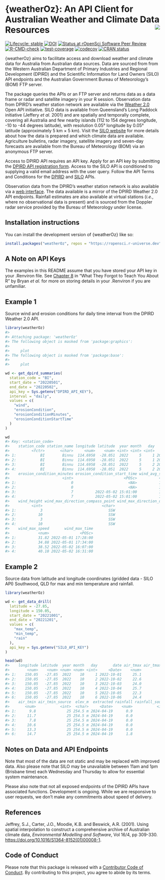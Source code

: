 
<!-- README.md is generated from README.Rmd. Please edit that file -->

# {weatherOz}: An API Client for Australian Weather and Climate Data Resources <img src="man/figures/logo.png" align="right" />

<!-- badges: start -->

[![Lifecycle:
stable](https://img.shields.io/badge/lifecycle-stable-green.svg)](https://lifecycle.r-lib.org/articles/stages.html#stable)
[![DOI](https://zenodo.org/badge/613750527.svg)](https://zenodo.org/badge/latestdoi/613750527)
[![Status at rOpenSci Software Peer
Review](https://badges.ropensci.org/598_status.svg)](https://github.com/ropensci/software-review/issues/598)
[![R-CMD-check](https://github.com/ropensci/weatherOz/actions/workflows/R-CMD-check.yaml/badge.svg)](https://github.com/ropensci/weatherOz/actions/workflows/R-CMD-check.yaml)
[![test-coverage](https://github.com/ropensci/weatherOz/actions/workflows/test-coverage.yaml/badge.svg)](https://github.com/ropensci/weatherOz/actions/workflows/test-coverage.yaml)
[![codecov](https://codecov.io/gh/ropensci/weatherOz/graph/badge.svg?token=ZiaPsN6nYy)](https://codecov.io/gh/ropensci/weatherOz)
[![CRAN
status](https://www.r-pkg.org/badges/version/weatherOz)](https://CRAN.R-project.org/package=weatherOz)
<!-- badges: end -->

{weatherOz} aims to facilitate access and download weather and climate
data for Australia from Australian data sources. Data are sourced from
from the Western Australian Department of Primary Industries and
Regional Development (DPIRD) and the Scientific Information for Land
Owners (SILO) API endpoints and the Australian Government Bureau of
Meteorology’s (BOM) FTP server.

The package queries the APIs or an FTP server and returns data as a data
frame or radar and satellite imagery in your R session. Observation data
from DPIRD’s weather station network are available via the [Weather
2.0](https://www.agric.wa.gov.au/weather-api-20) Open API initiative.
SILO data is available from Queensland’s Long Paddock initiative
(Jeffery *et al.* 2001) and are spatially and temporally complete,
covering all Australia and few nearby islands (112 to 154 degrees
longitude, -10 to -44 degrees latitude), with resolution 0.05° longitude
by 0.05° latitude (approximately 5 km × 5 km). Visit the [SILO
website](https://www.longpaddock.qld.gov.au/silo/) for more details
about how the data is prepared and which climate data are available.
Agriculture bulletins, radar imagery, satellite imagery and seven-day
forecasts are available from the Bureau of Meteorology (BOM) via an
anonymous FTP server.

Access to DPIRD API requires an API key. Apply for an API key by
submitting the [DPIRD API registration
form](https://www.agric.wa.gov.au/form/dpird-api-registration). Access
to the SILO API is conditioned to supplying a valid email address with
the user query. Follow the API Terms and Conditions for the
[DPIRD](https://www.agric.wa.gov.au/apis/api-terms-and-conditions) and
[SILO](https://www.longpaddock.qld.gov.au/silo/api-documentation/) APIs.

Observation data from the DPIRD’s weather station network is also
available via a [web interface](https://weather.agric.wa.gov.au). The
data available is a mirror of the DPIRD Weather 2.0 API endpoints.
Rainfall estimates are also available at virtual stations (*i.e.*, where
no observational data is present) and is sourced from the Doppler radar
service provided by the Bureau of Meteorology under license.

## Installation instructions

You can install the development version of {weatherOz} like so:

``` r
install.packages("weatherOz", repos = "https://ropensci.r-universe.dev")
```

## A Note on API Keys

The examples in this README assume that you have stored your API key in
your .Renviron file. See [Chapter
8](https://rstats.wtf/r-startup.html#renviron) in “What They Forgot to
Teach You About R” by Bryan *et al.* for more on storing details in your
.Renviron if you are unfamiliar.

## Example 1

Source wind and erosion conditions for daily time interval from the
DPIRD Weather 2.0 API.

``` r
library(weatherOz)
#> 
#> Attaching package: 'weatherOz'
#> The following object is masked from 'package:graphics':
#> 
#>     plot
#> The following object is masked from 'package:base':
#> 
#>     plot

wd <- get_dpird_summaries(
  station_code = "BI",
  start_date = "20220501",
  end_date = "20220502",
  api_key = Sys.getenv("DPIRD_API_KEY"),
  interval = "daily",
  values = c(
    "wind",
    "erosionCondition",
    "erosionConditionMinutes",
    "erosionConditionStartTime"
  )
)

wd
#> Key: <station_code>
#>    station_code station_name longitude latitude  year month   day       date
#>          <fctr>       <char>     <num>    <num> <int> <int> <int>     <Date>
#> 1:           BI        Binnu  114.6958  -28.051  2022     5     1 2022-05-01
#> 2:           BI        Binnu  114.6958  -28.051  2022     5     1 2022-05-01
#> 3:           BI        Binnu  114.6958  -28.051  2022     5     2 2022-05-02
#> 4:           BI        Binnu  114.6958  -28.051  2022     5     2 2022-05-02
#>    erosion_condition_minutes erosion_condition_start_time wind_avg_speed
#>                        <int>                       <POSc>          <num>
#> 1:                         0                         <NA>          10.85
#> 2:                         0                         <NA>          15.57
#> 3:                         7          2022-05-02 15:01:00          13.06
#> 4:                         7          2022-05-02 15:01:00          17.70
#>    wind_height wind_max_direction_compass_point wind_max_direction_degrees
#>          <int>                           <char>                      <int>
#> 1:           3                              SSW                        200
#> 2:          10                              SSW                        194
#> 3:           3                              SSW                        205
#> 4:          10                              SSW                        193
#>    wind_max_speed       wind_max_time
#>             <num>              <POSc>
#> 1:          31.82 2022-05-01 17:28:00
#> 2:          34.88 2022-05-01 17:34:00
#> 3:          38.52 2022-05-02 16:07:00
#> 4:          40.10 2022-05-02 16:31:00
```

## Example 2

Source data from latitude and longitude coordinates (gridded data - SILO
API) Southwood, QLD for max and min temperature and rainfall.

``` r
library(weatherOz)

wd <- get_data_drill(
  latitude = -27.85,
  longitude = 150.05,
  start_date = "20221001",
  end_date = "20221201",
  values = c(
    "max_temp",
    "min_temp",
    "rain"
  ),
  api_key = Sys.getenv("SILO_API_KEY")
)

head(wd)
#>    longitude latitude  year month   day       date air_tmax air_tmax_source
#>        <num>    <num> <num> <num> <int>     <Date>    <num>           <int>
#> 1:    150.05   -27.85  2022    10     1 2022-10-01     25.1              25
#> 2:    150.05   -27.85  2022    10     2 2022-10-02     22.6              25
#> 3:    150.05   -27.85  2022    10     3 2022-10-03     24.0              25
#> 4:    150.05   -27.85  2022    10     4 2022-10-04     25.7              25
#> 5:    150.05   -27.85  2022    10     5 2022-10-05     22.3              25
#> 6:    150.05   -27.85  2022    10     6 2022-10-06     24.4              25
#>    air_tmin air_tmin_source  elev_m  extracted rainfall rainfall_source
#>       <num>           <int>  <char>     <Date>    <num>           <int>
#> 1:      9.8              25 254.5 m 2024-04-19      0.9              25
#> 2:     11.7              25 254.5 m 2024-04-19      0.0              25
#> 3:      7.8              25 254.5 m 2024-04-19      0.0              25
#> 4:     10.6              25 254.5 m 2024-04-19      0.0              25
#> 5:     13.3              25 254.5 m 2024-04-19      0.0              25
#> 6:     14.7              25 254.5 m 2024-04-19      1.8              25
```

## Notes on Data and API Endpoints

Note that most of the data are not static and may be replaced with
improved data. Also please note that SILO may be unavailable between
11am and 1pm (Brisbane time) each Wednesday and Thursday to allow for
essential system maintenance.

Please also note that not all exposed endpoints of the DPIRD APIs have
associated functions. Development is ongoing. While we are responsive to
user requests, we don’t make any commitments about speed of delivery.

## References

Jeffrey, S.J., Carter, J.O., Moodie, K.B. and Beswick, A.R. (2001).
Using spatial interpolation to construct a comprehensive archive of
Australian climate data, *Environmental Modelling and Software*, Vol
16/4, pp 309-330. <https://doi.org/10.1016/S1364-8152(01)00008-1>.

## Code of Conduct

Please note that this package is released with a [Contributor Code of
Conduct](https://ropensci.org/code-of-conduct/). By contributing to this
project, you agree to abide by its terms.

